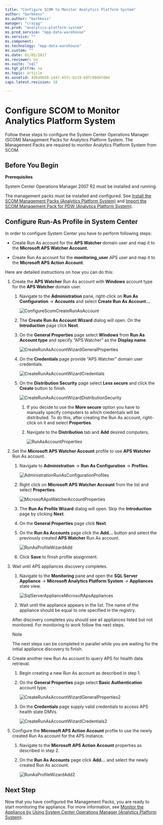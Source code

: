 ```yaml
---
title: "Configure SCOM to Monitor Analytics Platform System"
author: "barbkess" 
ms.author: "barbkess"
manager: "craigg"	  
ms.prod: "analytics-platform-system"
ms.prod_service: "mpp-data-warehouse"
ms.service: ""
ms.component:
ms.technology: "mpp-data-warehouse"
ms.custom: ""
ms.date: 01/05/2017
ms.reviewer: na
ms.suite: "sql"
ms.tgt_pltfrm: na
ms.topic: article
ms.assetid: 4dba9b50-1447-45fc-b219-b9fc99d47d8d
caps.latest.revision: 10

---
```

# Configure SCOM to Monitor Analytics Platform System
Follow these steps to configure the System Center Operations Manager (SCOM) Management Packs for Analytics Platform System. The Management Packs are required to monitor Analytics Platform System from SCOM.  
  
## <a name="BeforeBegin"></a>Before You Begin  
**Prerequisites**  
  
System Center Operations Manager 2007 R2 must be installed and running.  
  
The management packs must be installed and configured. See [Install the SCOM Management Packs &#40;Analytics Platform System&#41;](install-the-scom-management-packs.md) and [Import the SCOM Management Pack for PDW &#40;Analytics Platform System&#41;](import-the-scom-management-pack-for-pdw.md).  
  
## <a name="ConfigureRunAsProfile"></a>Configure Run-As Profile in System Center  
In order to configure System Center you have to perform following steps:  
  
-   Create Run As account for the **APS Watcher** domain user and map it to the **Microsoft APS Watcher Account.**  
  
-   Create Run As account for the **monitoring_user** APS user and map it to the **Microsoft APS Action Account**.  
  
Here are detailed instructions on how you can do this:  
  
1.  Create the **APS Watcher** Run As account with **Windows** account type for the **APS Watcher** domain user.  
  
    1.  Navigate to the **Administration** pane, right-click on **Run As Configuration** -> **Accounts** and select **Create Run As Account…**  
  
        ![ConfigureScomCreateRunAsAccount](./media/configure-scom-to-monitor-analytics-platform-system/ConfigureScomCreateRunAsAccount.png "ConfigureScomCreateRunAsAccount")  
  
    2.  The **Create Run As Account Wizard** dialog will open. On the **Introduction** page click **Next**.  
  
    3.  On the **General Properties** page select **Windows** from **Run As Account type** and specify “APS Watcher” as the **Display name**.  
  
        ![CreateRunAsAccountWizardGeneralProperties](./media/configure-scom-to-monitor-analytics-platform-system/CreateRunAsAccountWizardGeneralProperties.png "CreateRunAsAccountWizardGeneralProperties")  
  
    4.  On the **Credentials** page provide “APS Watcher” domain user credentials.  
  
        ![CreateRunAsAccountWizardCredentials](./media/configure-scom-to-monitor-analytics-platform-system/CreateRunAsAccountWizardCredentials.png "CreateRunAsAccountWizardCredentials")  
  
    5.  On the **Distribution Security** page select **Less secure** and click the **Create** button to finish.  
  
        ![CreateRunAsAccountWizardDistributionSecurity](./media/configure-scom-to-monitor-analytics-platform-system/CreateRunAsAccountWizardDistributionSecurity.png "CreateRunAsAccountWizardDistributionSecurity")  
  
        1.  If you decide to use the **More secure** option you have to manually specify computers to which credentials will be distributed. To do this, after creating the Run As account, right-click on it and select **Properties**.  
  
        2.  Navigate to the **Distribution** tab and **Add** desired computers.  
  
            ![RunAsAccountProperties](./media/configure-scom-to-monitor-analytics-platform-system/RunAsAccountProperties.png "RunAsAccountProperties")  
  
2.  Set the **Microsoft APS Watcher Account** profile to use **APS Watcher** Run As account.  
  
    1.  Navigate to **Administration** -> **Run As Configuration** -> **Profiles**.  
  
        ![AdministrationRunAsConfigurationProfiles](./media/configure-scom-to-monitor-analytics-platform-system/AdministrationRunAsConfigurationProfiles.png "AdministrationRunAsConfigurationProfiles")  
  
    2.  Right click on **Microsoft APS Watcher Account** from the list and select **Properties**.  
  
        ![MicrosoftApsWatcherAccountProperties](./media/configure-scom-to-monitor-analytics-platform-system/MicrosoftApsWatcherAccountProperties.png "MicrosoftApsWatcherAccountProperties")  
  
    3.  The **Run As Profile Wizard** dialog will open. Skip the **Introduction** page by clicking **Next**.  
  
    4.  On the **General Properties** page click **Next**.  
  
    5.  On the **Run As Accounts** page click the **Add…** button and select the previously created **APS Watcher** Run As account.  
  
        ![RunAsProfileWizardAdd](./media/configure-scom-to-monitor-analytics-platform-system/RunAsProfileWizardAdd.png "RunAsProfileWizardAdd")  
  
    6.  Click **Save** to finish profile assignment.  
  
3.  Wait until APS appliances discovery completes.  
  
    1.  Navigate to the **Monitoring** pane and open the **SQL Server Appliance** -> **Microsoft Analytics Platform System** -> **Appliances** state view.  
  
        ![SqlServerApplianceMicrosoftApsAppliances](./media/configure-scom-to-monitor-analytics-platform-system/SqlServerApplianceMicrosoftApsAppliances.png "SqlServerApplianceMicrosoftApsAppliances")  
  
    2.  Wait until the appliance appears in the list. The name of the appliance should be equal to one specified in the registry.  
  
    After discovery completes you should see all appliances listed but not monitored. For monitoring to work follow the next steps.  
  
    > [!NOTE]  
    > The next steps can be completed in parallel while you are waiting for the initial appliance discovery to finish.  
  
4.  Create another new Run As account to query APS for health data retrieval.  
  
    1.  Begin creating a new Run As account as described in step 1.  
  
    2.  On the **General Properties** page select **Basic Authentication** account type.  
  
        ![CreateRunAsAccountWizardGeneralProperties2](./media/configure-scom-to-monitor-analytics-platform-system/CreateRunAsAccountWizardGeneralProperties2.png "CreateRunAsAccountWizardGeneralProperties2")  
  
    3.  On the **Credentials** page supply valid credentials to access APS health state DMVs.  
  
        ![CreateRunAsAccountWizardCredentials2](./media/configure-scom-to-monitor-analytics-platform-system/CreateRunAsAccountWizardCredentials2.png "CreateRunAsAccountWizardCredentials2")  
  
5.  Configure the **Microsoft APS Action Account** profile to use the newly created Run As account for the APS instance.  
  
    1.  Navigate to the **Microsoft APS Action Account** properties as described in step 2.  
  
    2.  On the **Run As Accounts** page click **Add…** and select the newly created Run As account.  
  
        ![RunAsProfileWizardAdd2](./media/configure-scom-to-monitor-analytics-platform-system/RunAsProfileWizardAdd2.png "RunAsProfileWizardAdd2")  
  
## Next Step  
Now that you have configured the Management Packs, you are ready to start monitoring the appliance. For more information, see [Monitor the Appliance by Using System Center Operations Manager &#40;Analytics Platform System&#41;](monitor-the-appliance-by-using-system-center-operations-manager.md).  
  
<!-- MISSING LINKS ## See Also  
[Common Metadata Query Examples &#40;SQL Server PDW&#41;](../sqlpdw/common-metadata-query-examples-sql-server-pdw.md)  -->  
  
